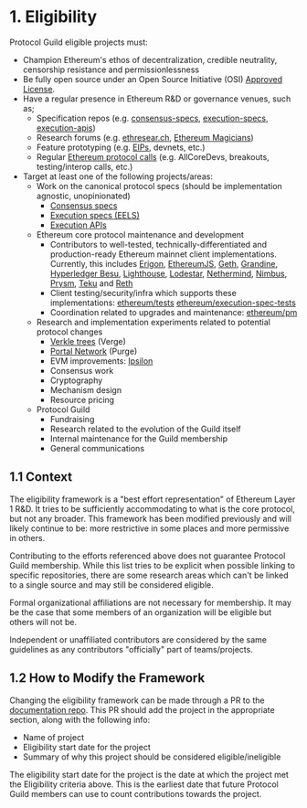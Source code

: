 # 1. Eligibility

Protocol Guild eligible projects must:

- Champion Ethereum's ethos of decentralization, credible neutrality, censorship resistance and permissionlessness
- Be fully open source under an Open Source Initiative (OSI) [Approved License](https://opensource.org/licenses).
- Have a regular presence in Ethereum R&D or governance venues, such as;
  - Specification repos (e.g. [consensus-specs](https://github.com/ethereum/consensus-specs), [execution-specs](https://github.com/ethereum/execution-specs), [execution-apis](https://github.com/ethereum/execution-apis))
  - Research forums (e.g. [ethresear.ch](https://ethresear.ch), [Ethereum Magicians](https://ethereum-magicians.org/))
  - Feature prototyping (e.g. [EIPs](https://github.com/ethereum/eips), devnets, etc.)
  - Regular [Ethereum protocol calls](https://calendar.google.com/calendar/u/0?cid=Y191cGFvZm9uZzhtZ3JtcmtlZ243aWM3aGs1c0Bncm91cC5jYWxlbmRhci5nb29nbGUuY29t) (e.g. AllCoreDevs, breakouts, testing/interop calls, etc.)
- Target at least one of the following projects/areas:
  - Work on the canonical protocol specs (should be implementation agnostic, unopinionated)
    - [Consensus specs](https://github.com/ethereum/consensus-specs)
    - [Execution specs (EELS)](https://github.com/ethereum/execution-specs)
    - [Execution APIs](https://github.com/ethereum/execution-apis)
  - Ethereum core protocol maintenance and development
    - Contributors to well-tested, technically-differentiated and production-ready Ethereum mainnet client implementations. Currently, this includes [Erigon](https://github.com/erigontech/erigon), [EthereumJS](https://github.com/ethereumjs),  [Geth](https://github.com/ethereum/go-ethereum), [Grandine](https://github.com/grandinetech/grandine), [Hyperledger Besu](https://github.com/hyperledger/besu), [Lighthouse](https://github.com/sigp/lighthouse), [Lodestar](https://github.com/ChainSafe/lodestar), [Nethermind](https://github.com/NethermindEth/nethermind), [Nimbus](https://github.com/status-im/nimbus-eth2), [Prysm](https://github.com/prysmaticlabs/prysm), [Teku](https://github.com/ConsenSys/teku) and [Reth](https://github.com/paradigmxyz/reth)
    - Client testing/security/infra which supports these implementations: [ethereum/tests](https://github.com/ethereum/tests) [ethereum/execution-spec-tests](https://github.com/ethereum/execution-spec-tests)
    - Coordination related to upgrades and maintenance: [ethereum/pm](https://github.com/ethereum/pm)
  - Research and implementation experiments related to potential protocol changes
    - [Verkle trees](https://github.com/gballet/go-verkle) (Verge)
    - [Portal Network](https://github.com/ethereum/portal-network-specs) (Purge)
    - EVM improvements: [Ipsilon](https://github.com/ipsilon)
    - Consensus work
    - Cryptography
    - Mechanism design
    - Resource pricing
  - Protocol Guild
    - Fundraising
    - Research related to the evolution of the Guild itself
    - Internal maintenance for the Guild membership
    - General communications

## 1.1 Context

The eligibility framework is a "best effort representation" of Ethereum Layer 1 R&D. It tries to be sufficiently accommodating to what is the core protocol, but not any broader. This framework has been modified previously and will likely continue to be: more restrictive in some places and more permissive in others.

Contributing to the efforts referenced above does not guarantee Protocol Guild membership. While this list tries to be explicit when possible linking to specific repositories, there are some research areas which can't be linked to a single source and may still be considered eligible.

Formal organizational affiliations are not necessary for membership. It may be the case that some members of an organization will be eligible but others will not be.

Independent or unaffiliated contributors are considered by the same guidelines as any contributors "officially" part of teams/projects.

## 1.2 How to Modify the Framework

Changing the eligibility framework can be made through a PR to the [documentation repo](https://github.com/protocolguild/documentation). This PR should add the project in the appropriate section, along with the following info:

- Name of project
- Eligibility start date for the project
- Summary of why this project should be considered eligible/ineligible

The eligibility start date for the project is the date at which the project met the Eligibility criteria above. This is the earliest date that future Protocol Guild members can use to count contributions towards the project. 
